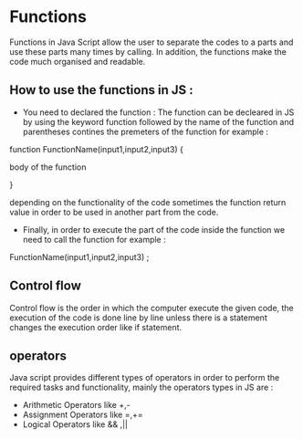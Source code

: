 # Functions 

Functions in Java Script  allow the user to separate the codes to a parts and use these parts many times by calling.
In addition, the functions make the code much organised and readable.

## How to use the functions in JS :

- You need to declared the function :
The function can be decleared in JS by using the keyword function followed by the name of the function and parentheses contines the premeters of the function for example :

function FunctionName(input1,input2,input3) {

body of the function 

}

depending on the functionality of the code sometimes the function return value in order to be used in another part from the code. 

- Finally, in order to execute the  part of the code inside the function we need to call the function for example :

FunctionName(input1,input2,input3) ;


## Control flow

Control flow is the order in which the computer execute the given code, the execution of the code is done line by line unless there is a statement changes the 
execution order like if statement.

## operators 

Java script provides different types of operators in order to perform the required tasks and functionality, mainly the operators types in JS are :
- Arithmetic Operators like +,-
- Assignment Operators like =,+=
- Logical Operators like && ,||

 
